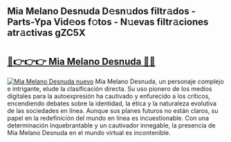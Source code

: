 ## Mia Melano Desnuda D𝚎sn𝚞dos filtr𝚊dos - Parts-Ypa Vid𝚎os f𝚘tos - N𝚞evas filtr𝚊ciones atr𝚊ctivas gZC5X

# <h2><a href="http://mb6vfnd.tromn.icu/?c=Mia+Melano+Desnuda">🔗👉👉👉 Mia Melano Desnuda 🔗🔗</a></h2>

[![Mia Melano Desnuda nuevo](https://i.imgur.com/pEAQMta.gif)](http://mb6vfnd.tromn.icu/?c=Mia+Melano+Desnuda)
Mia Melano Desnuda, un personaje complejo e intrigante, elude la clasificación directa. Su uso pionero de los medios digitales para la autoexpresión ha cautivado y enfurecido a los críticos, encendiendo debates sobre la identidad, la ética y la naturaleza evolutiva de las sociedades en línea. Aunque sus planes futuros no están claros, su papel en la redefinición del mundo en línea es incuestionable. Con una determinación inquebrantable y un cautivador innegable, la presencia de Mia Melano Desnuda en el mundo virtual es incontenible.
